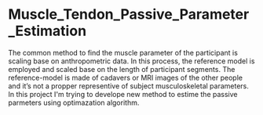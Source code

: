 # Muscle_Tendon_Passive_Parameter_Estimation
The common method to find the muscle parameter of the participant is scaling base on anthropometric data. In this process, the reference model is employed and scaled base on the length of participant segments. The reference-model is made of cadavers or MRI images of the other people and it’s not a propper representive of subject musculoskeletal parameters. In this project I'm trying to develope new method to estime the passive parmeters using optimazation algorithm.   
